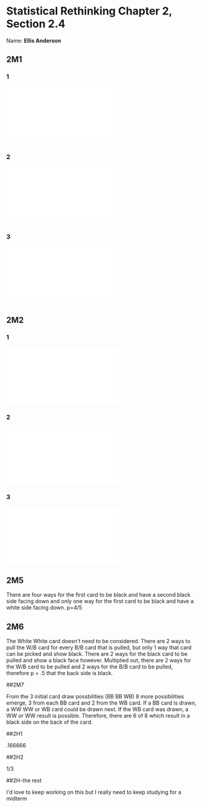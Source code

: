 # Statistical Rethinking Chapter 2, Section 2.4

Name: __Ellis Anderson__

## 2M1

### 1

![](/Assignment_2016_02_18/2M1_1.pdf)

### 2

![](/Assignment_2016_02_18/2M1_2.pdf)

### 3

![](/Assignment_2016_02_18/2M1_3.pdf)

## 2M2

### 1

![](/Assignment_2016_02_18/2M2_1.pdf)

### 2

![](/Assignment_2016_02_18/2M2_2.pdf)

### 3

![](/Assignment_2016_02_18/2M2_3.pdf)

## 2M5

There are four ways for the first card to be black and have a second black side facing down and only one way for the first card to be black and have a white side facing down. p=4/5 

## 2M6

The White White card doesn't need to be considered. There are 2 ways to pull the W/B card for every B/B card that is pulled, but only 1 way that card can be picked and show black. There are 2 ways for the black card to be pulled and show a black face however. Multiplied out, there are 2 ways for the W/B card to be pulled and 2 ways for the B/B card to be pulled, therefore p = .5 that the back side is black.

##2M7

From the 3 initial card draw possbilities (BB BB WB) 8 more possibilities emerge, 3 from each BB card and 2 from the WB card. If a BB card is drawn, a WW WW or WB card could be drawn next. If the WB card was drawn, a WW or WW result is possible. Therefore, there are 6 of 8 which result in a black side on the back of the card. 

##2H1

.166666

##2H2

1/3 

##2H-the rest

I'd love to keep working on this but I really need to keep studying for a midterm



	
